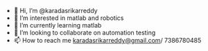 - 👋 Hi, I’m @karadasrikarreddy
- 👀 I’m interested in matlab and robotics
- 🌱 I’m currently learning matlab
- 💞️ I’m looking to collaborate on automation testing
- 📫 How to reach me karadasrikarreddy@gmail.com/ 7386780485

<!---
karadasrikarreddy/karadasrikarreddy is a ✨ special ✨ repository because its `README.md` (this file) appears on your GitHub profile.
You can click the Preview link to take a look at your changes.
--->
